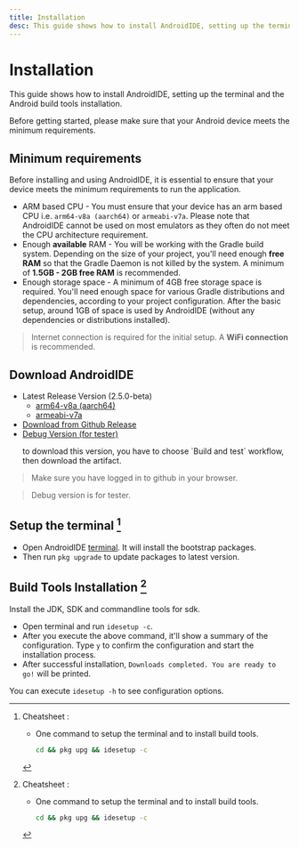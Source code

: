 ```yaml
---
title: Installation
desc: This guide shows how to install AndroidIDE, setting up the terminal and the Android build tools installation. 
---
```


# Installation

This guide shows how to install AndroidIDE, setting up the terminal and the Android build tools installation.

Before getting started, please make sure that your Android device meets the minimum requirements.

## Minimum requirements

Before installing and using AndroidIDE, it is essential to ensure that your device meets the minimum requirements to run the application.

- ARM based CPU - You must ensure that your device has an arm based CPU i.e. `arm64-v8a (aarch64)` or `armeabi-v7a`.
  Please note that AndroidIDE cannot be used on most emulators as they often do not meet the CPU architecture
  requirement.
- Enough **available** RAM - You will be working with the Gradle build system. Depending on the size of your project,
  you'll need enough **free RAM** so that the Gradle Daemon is not killed by the system. A minimum of **1.5GB - 2GB free
  RAM** is recommended.
- Enough storage space - A minimum of 4GB free storage space is required. You'll need enough space for various Gradle
  distributions and dependencies, according to your project configuration. After the basic setup, around 1GB of space is
  used by AndroidIDE (without any dependencies or distributions installed).

> Internet connection is required for the initial setup. A **WiFi connection** is recommended.

## Download AndroidIDE

- Latest Release Version (2.5.0-beta)
  - [arm64-v8a (aarch64)](https://github.com/AndroidIDEOfficial/AndroidIDE/releases/download/v2.5.0-beta/androidide-v2.5.0-beta-arm64-v8a.apk)
  - [armeabi-v7a](https://github.com/AndroidIDEOfficial/AndroidIDE/releases/download/v2.5.0-beta/androidide-v2.5.0-beta-armeabi-v7a.apk)
- [Download from Github Release](https://github.com/AndroidIDEOfficial/AndroidIDE/releases)
- [Debug Version (for tester)](https://github.com/AndroidIDEOfficial/AndroidIDE/actions)
  <p>to download this version, you have to choose `Build and test` workflow, then download the artifact.</p>

> Make sure you have logged in to github in your browser.

> Debug version is for tester.

## Setup the terminal [^cheat]

- Open AndroidIDE [terminal](./user_interface#terminal). It will install the bootstrap packages.
- Then run `pkg upgrade` to update packages to latest version.

## Build Tools Installation [^cheat]

Install the JDK, SDK and commandline tools for sdk.

- Open terminal and run `idesetup -c`.
- After you execute the above command, it'll show a summary of the configuration. Type `y` to confirm the configuration and start the installation process.
- After successful installation, `Downloads completed. You are ready to go!` will be printed.

You can execute `idesetup -h` to see configuration options.

[^cheat]: Cheatsheet :

    - One command to setup the terminal and to install build tools.
      ```bash
      cd && pkg upg && idesetup -c
      ```
